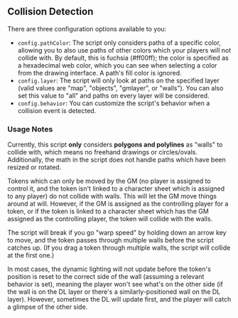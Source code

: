 ## Collision Detection

There are three configuration options available to you:

* `config.pathColor`: The script only considers paths of a specific color, allowing you to also use paths of other colors which your players will not collide with. By default, this is fuchsia (#ff00ff); the color is specified as a hexadecimal web color, which you can see when selecting a color from the drawing interface. A path's fill color is ignored.
* `config.layer`: The script will only look at paths on the specified layer (valid values are "map", "objects", "gmlayer", or "walls"). You can also set this value to "all" and paths on every layer will be considered.
* `config.behavior`: You can customize the script's behavior when a collision event is detected.

### Usage Notes

Currently, this script **only** considers **polygons and polylines** as "walls" to collide with, which means no freehand drawings or circles/ovals. Additionally, the math in the script does not handle paths which have been resized or rotated.

Tokens which can only be moved by the GM (no player is assigned to control it, and the token isn't linked to a character sheet which is assigned to any player) do not collide with walls. This will let the GM move things around at will. However, if the GM is assigned as the controlling player for a token, or if the token is linked to a character sheet which has the GM assigned as the controlling player, the token will collide with the walls.

The script will break if you go "warp speed" by holding down an arrow key to move, and the token passes through multiple walls before the script catches up. (If you drag a token through multiple walls, the script will collide at the first one.)

In most cases, the dynamic lighting will not update before the token's position is reset to the correct side of the wall (assuming a relevant behavior is set), meaning the player won't see what's on the other side (if the wall is on the DL layer or there's a similarly-positioned wall on the DL layer). However, sometimes the DL will update first, and the player will catch a glimpse of the other side.
